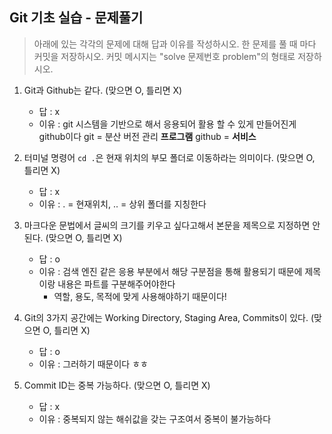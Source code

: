 ## Git 기초 실습 - 문제풀기

> 아래에 있는 각각의 문제에 대해 답과 이유를 작성하시오.
> 한 문제를 풀 때 마다 커밋을 저장하시오. 커밋 메시지는 "solve 문제번호 problem"의 형태로 저장하시오.



1. Git과 Github는 같다. (맞으면 O, 틀리면 X)

   - 답 : x
   - 이유 : git 시스템을 기반으로 해서 응용되어 활용 할 수 있게 만들어진게 github이다
        git = 분산 버전 관리 **프로그램**
        github = **서비스**

   

2. 터미널 명령어 `cd .`은 현재 위치의 부모 폴더로 이동하라는 의미이다. (맞으면 O, 틀리면 X)

   - 답 : x
   - 이유 : . = 현재위치, .. = 상위 폴더를 지칭한다



3. 마크다운 문법에서 글씨의 크기를 키우고 싶다고해서 본문을 제목으로 지정하면 안된다. (맞으면 O, 틀리면 X)
   - 답 : o
   - 이유 : 검색 엔진 같은 응용 부분에서 해당 구분점을 통해 활용되기 때문에 제목이랑 내용은 파트를 구분해주어야한다
      * 역할, 용도, 목적에 맞게 사용해야하기 때문이다!



4. Git의 3가지 공간에는 Working Directory, Staging Area, Commits이 있다. (맞으면 O, 틀리면 X)
   - 답 : o
   - 이유 : 그러하기 때문이다 ㅎㅎ



5. Commit ID는 중복 가능하다. (맞으면 O, 틀리면 X)
   - 답 : x
   - 이유 : 중복되지 않는 해쉬값을 갖는 구조여서 중복이 불가능하다
